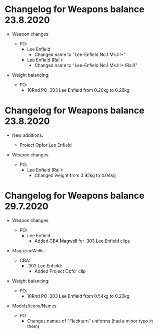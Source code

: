 # Changelog for Weapons balance 23.8.2020

- Weapon changes:
    - PO:
        - Lee Enfield:
            - Changed name to "Lee-Enfield No.1 Mk.III*"
        - Lee Enfield (Rail):
            - Changed name to "Lee-Enfield No.1 Mk.III* (Rail)"

- Weight balancing:
    - PO:
        - 10Rnd PO .303 Lee Enfield from 0.20kg to 0.26kg

# Changelog for Weapons balance 23.8.2020

- New additions:
    - Project Opfor Lee Enfield

- Weapon changes:
    - PO:
        - Lee Enfield (Rail):
            - Changed weight from 3.95kg to 4.04kg

# Changelog for Weapons balance 29.7.2020

- Weapon changes:
    - PO:
        - Lee Enfield:
            - Added CBA Magwell for .303 Lee Enfield clips

- MagazineWells:
    - CBA:
        - .303 Lee Enfield:
            - Added Project Opfor clip

- Weight balancing:
    - PO:
        - 10Rnd PO .303 Lee Enfield from 0.54kg to 0.20kg

- Models/Icons/Names:
    - PO
        - Changes names of "Flecktarn" uniforms (had a minor typo in them)
